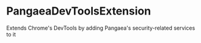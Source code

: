 # PangaeaDevToolsExtension
Extends Chrome's DevTools by adding Pangaea's security-related services to it

